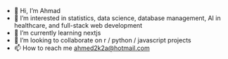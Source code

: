 - 👋 Hi, I’m Ahmad
- 👀 I’m interested in statistics, data science, database management, AI in healthcare, and full-stack web development
- 🌱 I’m currently learning nextjs
- 💞️ I’m looking to collaborate on r / python / javascript projects
- 📫 How to reach me ahmed2k2a@hotmail.com

<!---
ahalansari/ahalansari is a ✨ special ✨ repository because its `README.md` (this file) appears on your GitHub profile.
You can click the Preview link to take a look at your changes.
--->
